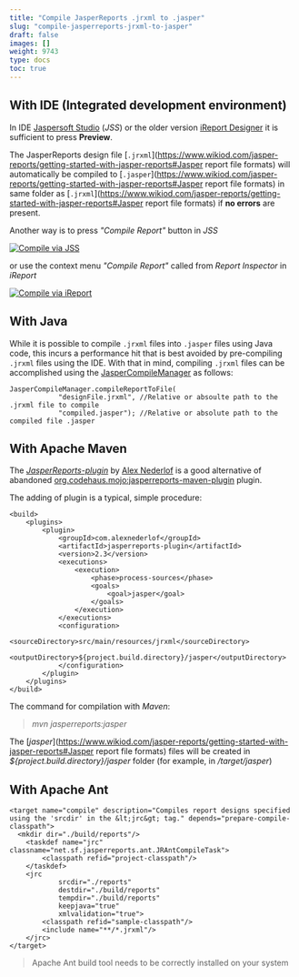 ```yaml
---
title: "Compile JasperReports .jrxml to .jasper"
slug: "compile-jasperreports-jrxml-to-jasper"
draft: false
images: []
weight: 9743
type: docs
toc: true
---
```


## With IDE (Integrated development environment)
In IDE [Jaspersoft Studio](http://community.jaspersoft.com/project/jaspersoft-studio) (*JSS*) or the older version [iReport Designer](http://community.jaspersoft.com/project/ireport-designer) it is sufficient to press **Preview**. 

The JasperReports design file [`.jrxml`](https://www.wikiod.com/jasper-reports/getting-started-with-jasper-reports#Jasper report file formats) will automatically be compiled to [`.jasper`](https://www.wikiod.com/jasper-reports/getting-started-with-jasper-reports#Jasper report file formats) in same folder as [`.jrxml`](https://www.wikiod.com/jasper-reports/getting-started-with-jasper-reports#Jasper report file formats) if **no errors** are present.

Another way is to press *"Compile Report"* button in *JSS*

[![Compile via JSS][1]][1]

or use the context menu *"Compile Report"* called from *Report Inspector* in *iReport*

[![Compile via iReport][2]][2]


  [1]: http://i.stack.imgur.com/Ti089.png
  [2]: http://i.stack.imgur.com/QjXbn.png

## With Java
While it is possible to compile `.jrxml` files into `.jasper` files using Java code, this incurs a performance hit that is best avoided by pre-compiling `.jrxml` files using the IDE. With that in mind, compiling `.jrxml` files can be accomplished using the [JasperCompileManager](http://jasperreports.sourceforge.net/api/net/sf/jasperreports/engine/JasperCompileManager.html) as follows:

    JasperCompileManager.compileReportToFile(
                "designFile.jrxml", //Relative or absoulte path to the .jrxml file to compile
                "compiled.jasper"); //Relative or absolute path to the compiled file .jasper

## With Apache Maven
The [*JasperReports-plugin*](https://github.com/alexnederlof/Jasper-report-maven-plugin) by [Alex Nederlof](https://github.com/alexnederlof) is a good alternative of abandoned [org.codehaus.mojo:jasperreports-maven-plugin](https://mvnrepository.com/artifact/org.codehaus.mojo/jasperreports-maven-plugin) plugin.

The adding of plugin is a typical, simple procedure:

    <build>
        <plugins>
            <plugin>
                <groupId>com.alexnederlof</groupId>
                <artifactId>jasperreports-plugin</artifactId>
                <version>2.3</version>
                <executions>
                    <execution>
                        <phase>process-sources</phase>
                        <goals>
                            <goal>jasper</goal>
                        </goals>
                    </execution>
                </executions>
                <configuration>
                    <sourceDirectory>src/main/resources/jrxml</sourceDirectory>
                    <outputDirectory>${project.build.directory}/jasper</outputDirectory>
                </configuration>
            </plugin>
        </plugins>
    </build>

The command for compilation with *Maven*:

>*mvn jasperreports:jasper*

The [*jasper*](https://www.wikiod.com/jasper-reports/getting-started-with-jasper-reports#Jasper report file formats) files will be created in *${project.build.directory}/jasper* folder (for example, in */target/jasper*)

## With Apache Ant
    <target name="compile" description="Compiles report designs specified using the 'srcdir' in the &lt;jrc&gt; tag." depends="prepare-compile-classpath"> 
      <mkdir dir="./build/reports"/> 
        <taskdef name="jrc" classname="net.sf.jasperreports.ant.JRAntCompileTask"> 
            <classpath refid="project-classpath"/>
        </taskdef>
        <jrc 
                srcdir="./reports"
                destdir="./build/reports"
                tempdir="./build/reports"
                keepjava="true"
                xmlvalidation="true">
            <classpath refid="sample-classpath"/>
            <include name="**/*.jrxml"/>
        </jrc>
    </target>

> Apache Ant build tool needs to be correctly installed on your system

